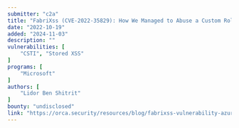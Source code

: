 ```yaml
---
submitter: "c2a"
title: "FabriXss (CVE-2022-35829): How We Managed to Abuse a Custom Role User Using CSTI and Stored XSS in Azure Fabric Explorer"
date: "2022-10-19"
added: "2024-11-03"
description: ""
vulnerabilities: [
    "CSTI", "Stored XSS"
]
programs: [
    "Microsoft"
]
authors: [
    "Lidor Ben Shitrit"
]
bounty: "undisclosed"
link: "https://orca.security/resources/blog/fabrixss-vulnerability-azure-fabric-explorer/"
---
```




